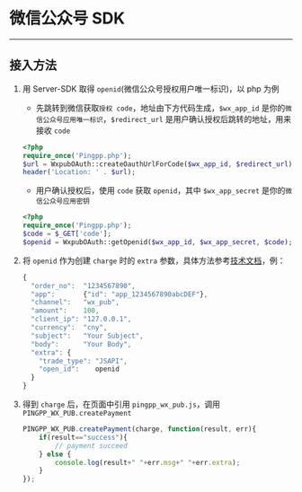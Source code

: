 # 微信公众号 SDK
---------------

## 接入方法
1. 用 Server-SDK 取得 `openid`(微信公众号授权用户唯一标识)，以 php 为例
    - 先跳转到微信获取`授权 code`，地址由下方代码生成，`$wx_app_id` 是你的`微信公众号应用唯一标识`，`$redirect_url` 是用户确认授权后跳转的地址，用来接收 `code`
    ```php
    <?php
    require_once('Pingpp.php');
    $url = WxpubOAuth::createOauthUrlForCode($wx_app_id, $redirect_url);
    header('Location: ' . $url);
    ```
    - 用户确认授权后，使用 `code` 获取 `openid`，其中 `$wx_app_secret` 是你的`微信公众号应用密钥`
    ```php
    <?php
    require_once('Pingpp.php');
    $code = $_GET['code'];
    $openid = WxpubOAuth::getOpenid($wx_app_id, $wx_app_secret, $code);
    ```
2. 将 `openid` 作为创建 `charge` 时的 `extra` 参数，具体方法参考[技术文档](https://pingxx.com/document/api/#api-c-new)，例：

    ```js
    {
      "order_no":  "1234567890",
      "app":       {"id": "app_1234567890abcDEF"},
      "channel":   "wx_pub",
      "amount":    100,
      "client_ip": "127.0.0.1",
      "currency":  "cny",
      "subject":   "Your Subject",
      "body":      "Your Body",
      "extra": {
        "trade_type": "JSAPI",
        "open_id":    openid
      }
    }
    ```
3. 得到 `charge` 后，在页面中引用 `pingpp_wx_pub.js`，调用 `PINGPP_WX_PUB.createPayment`

    ```js
    PINGPP_WX_PUB.createPayment(charge, function(result, err){
        if(result=="success"){
            // payment succeed
        } else {
            console.log(result+" "+err.msg+" "+err.extra);
        }
    });
    ```
